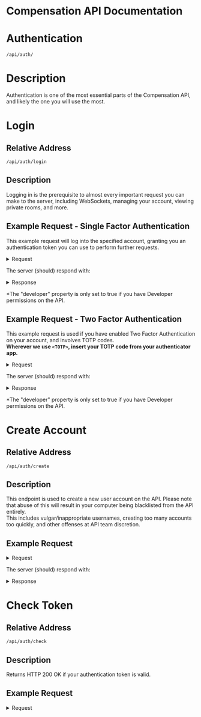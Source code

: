 # Compensation API Documentation

# Authentication
`/api/auth/`
# Description

Authentication is one of the most essential parts of the Compensation API, and likely
the one you will use the most.

# Login

## Relative Address
`/api/auth/login`

## Description
Logging in is the prerequisite to almost every important request you can make to the server, 
including WebSockets, managing your account, viewing private rooms, and more.

## Example Request - Single Factor Authentication

This example request will log into the specified account, granting you an authentication token you can use to perform further requests.

<details>  
<summary>Request</summary>  

```
URL:
https://api.compensationvr.tk/api/auth/login

Headers:
Content-Type: application/json
Content-Length: <length>

Body:
```  
```json
{
    "username": "<username>",
    "password": "<password>"
}
```

</details>  

The server (should) respond with:  

<details>  
<summary>Response</summary>

```json
{
	"userID": "<user id>",
	"username": "<username>",
	"accessToken": "<token>",
	"developer": <developer*>
}
```

</details>

*The "developer" property is only set to true if you have Developer permissions on the API.
## Example Request - Two Factor Authentication

This example request is used if you have enabled Two Factor Authentication on your account, and involves TOTP codes.  
<strong>Wherever we use `<TOTP>`, insert your TOTP code from your authenticator app.</strong>

<details>
<summary>Request</summary>

```
URL:
https://api.compensationvr.tk/api/auth/login

Headers:
Content-Type: application/json
Content-Length: <length>

Body:
```
```json
{
    "username": "<username>",
    "password: "<password>",
    "code": "<TOTP>"
}
```
</details>

The server (should) respond with:

<details>
<summary>Response</summary>

```json
{
	"userID": "<user id>",
	"username": "<username>",
	"accessToken": "<token>",
	"developer": <developer*>
}
```

</details>

*The "developer" property is only set to true if you have Developer permissions on the API.

# Create Account

## Relative Address
`/api/auth/create`

## Description
This endpoint is used to create a new user account on the API. Please note that abuse of this will result in your computer being blacklisted from the API entirely.  
This includes vulgar/inappropriate usernames, creating too many accounts too quickly, and other offenses at API team discretion.

## Example Request

<details>
<summary>Request</summary>

```
URL:
https://api.compensationvr.tk/api/auth/create

Headers:
Content-Type: application/json
Content-Length: <length>

Body:
```  
```json
{
    "username": "<username>",
    "password": "<password>",
    "nickname": "<nickname>*"
}
```

The Nickname field is optional, and will default to your username if not specified.

</details>

The server (should) respond with:

<details>
<summary>Response</summary>

No response is returned by this request.

</details>

# Check Token

## Relative Address
`/api/auth/check`
## Description
Returns HTTP 200 OK if your authentication token is valid.

## Example Request

<details>
<summary>Request</summary>

```
URL:
https://api.compensationvr.tk/api/auth/check

Headers:
Authorization: Bearer <token>

Body: N/A
```

</details>